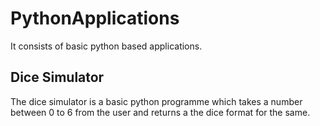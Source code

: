 # PythonApplications
It consists of basic python based applications.

## Dice Simulator
The dice simulator is a basic python programme which takes a number between 0 to 6 from the user and returns a the dice format for the same.
